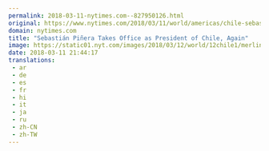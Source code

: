 ```yaml
---
permalink: 2018-03-11-nytimes.com--827950126.html
original: https://www.nytimes.com/2018/03/11/world/americas/chile-sebastian-pinera-michelle-bachelet.html?partner=rss&amp;emc=rss
domain: nytimes.com
title: "Sebastián Piñera Takes Office as President of Chile, Again"
image: https://static01.nyt.com/images/2018/03/12/world/12chile1/merlin_135340764_126a3420-9adc-4efe-8191-6c9363360f5c-mediumThreeByTwo440.jpg
date: 2018-03-11 21:44:17
translations: 
 - ar
 - de
 - es
 - fr
 - hi
 - it
 - ja
 - ru
 - zh-CN
 - zh-TW
---
```


